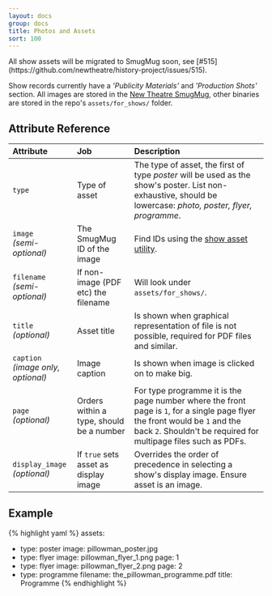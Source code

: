 ```yaml
---
layout: docs
group: docs
title: Photos and Assets
sort: 100
---
```


<div class="box-warning" markdown="1">
  <i class="fa fa-exclamation-triangle"></i> All show assets will be migrated to SmugMug soon, see [#515](https://github.com/newtheatre/history-project/issues/515).
</div>

Show records currently have a *'Publicity Materials'* and *'Production Shots'* section. All images are stored in the [New Theatre SmugMug](https://photos.newtheatre.org.uk), other binaries are stored in the repo's `assets/for_shows/` folder.

## <i class="fa fa-tags"></i> Attribute Reference

| Attribute | Job | Description |
|:-|:-|:-|
| `type` | Type of asset | The type of asset, the first of type *poster* will be used as the show's poster. List non-exhaustive, should be lowercase: *photo, poster, flyer, programme*. |
| `image`<br />*(semi-optional)*| The SmugMug ID of the image | Find IDs using the [show asset utility](/util/smug-show-assets/). |
| `filename`<br />*(semi-optional)* | If non-image (PDF etc) the filename | Will look under `assets/for_shows/`. |
| `title`<br />*(optional)* | Asset title | Is shown when graphical representation of file is not possible, required for PDF files and similar. |
| `caption`<br />*(image only, optional)* | Image caption | Is shown when image is clicked on to make big. |
| `page`<br />*(optional)* | Orders within a type, should be a number | For type programme it is the page number where the front page is `1`, for a single page flyer the front would be `1` and the back `2`. Shouldn't be required for multipage files such as PDFs. |
| `display_image`<br />*(optional)* | If `true` sets asset as display image | Overrides the order of precedence in selecting a show's display image. Ensure asset is an image. |

## <i class="octicon octicon-code"></i> Example

{% highlight yaml %}
assets:
  - type: poster
    image: pillowman_poster.jpg
  - type: flyer
    image: pillowman_flyer_1.png
    page: 1
  - type: flyer
    image: pillowman_flyer_2.png
    page: 2
  - type: programme
    filename: the_pillowman_programme.pdf
    title: Programme
{% endhighlight %}

